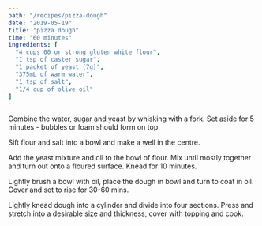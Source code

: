 ```yaml
---
path: "/recipes/pizza-dough"
date: "2019-05-19"
title: "pizza dough"
time: "60 minutes"
ingredients: [
  "4 cups 00 or strong gluten white flour",
  "1 tsp of caster sugar",
  "1 packet of yeast (7g)",
  "375mL of warm water",
  "1 tsp of salt",
  "1/4 cup of olive oil"
]
---
```


Combine the water, sugar and yeast by whisking with a fork. Set aside for 5 minutes - bubbles or foam should form on top.

Sift flour and salt into a bowl and make a well in the centre.

Add the yeast mixture and oil to the bowl of flour. Mix until mostly together and turn out onto a floured surface. Knead for 10 minutes.

Lightly brush a bowl with oil, place the dough in bowl and turn to coat in oil. Cover and set to rise for 30-60 mins.

Lightly knead dough into a cylinder and divide into four sections. Press and stretch into a desirable size and thickness, cover with topping and cook.